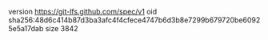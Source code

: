 version https://git-lfs.github.com/spec/v1
oid sha256:48d6c414b87d3ba3afc4f4cfece4747b6d3b8e7299b679720be60925e5a17dab
size 3842
